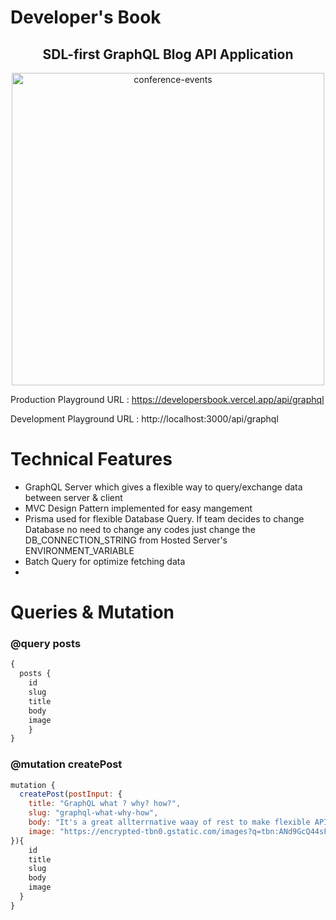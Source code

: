 # Developer's Book 

<h2 align="center"> SDL-first GraphQL Blog API Application </h2>

<p align="center">      
  <img src="https://miro.medium.com/max/6000/1*ZQywXQQMs32Dray68Sjptg.jpeg" alt="conference-events"  width="500px" /> </br>
</p>

Production Playground URL : https://developersbook.vercel.app/api/graphql

Development Playground URL : http://localhost:3000/api/graphql

# Technical Features

* GraphQL Server which gives a flexible way to query/exchange data between server & client
* MVC Design Pattern implemented for easy mangement
* Prisma used for flexible Database Query. If team decides to change Database no need to change any codes just change the DB_CONNECTION_STRING from Hosted Server's ENVIRONMENT_VARIABLE
* Batch Query for optimize fetching data
* 

# Queries & Mutation

### @query posts
```js
{
  posts {
    id
    slug
    title
    body
    image
	}
}
```

### @mutation createPost

```js
mutation {
  createPost(postInput: {
    title: "GraphQL what ? why? how?", 
    slug: "graphql-what-why-how", 
    body: "It's a great allterrnative waay of rest to make flexible API", 
    image: "https://encrypted-tbn0.gstatic.com/images?q=tbn:ANd9GcQ44sFJWGraHIV6K6lAGdC4IXmLElNaOjkgbQ&usqp=CAU"
}){
    id
    title
    slug
    body
    image
  }
}

```